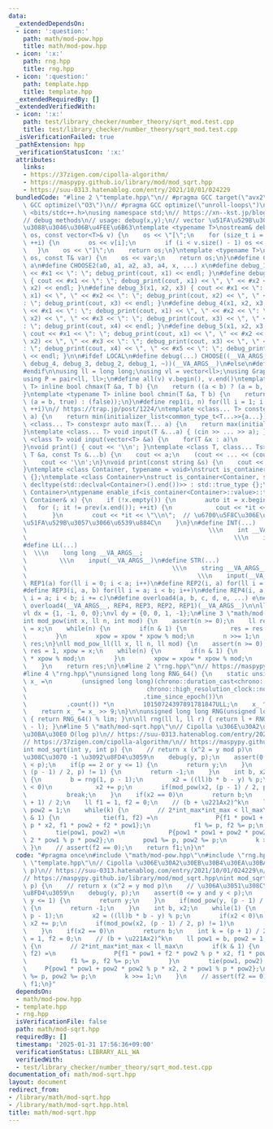 ```yaml
---
data:
  _extendedDependsOn:
  - icon: ':question:'
    path: math/mod-pow.hpp
    title: math/mod-pow.hpp
  - icon: ':x:'
    path: rng.hpp
    title: rng.hpp
  - icon: ':question:'
    path: template.hpp
    title: template.hpp
  _extendedRequiredBy: []
  _extendedVerifiedWith:
  - icon: ':x:'
    path: test/library_checker/number_theory/sqrt_mod.test.cpp
    title: test/library_checker/number_theory/sqrt_mod.test.cpp
  _isVerificationFailed: true
  _pathExtension: hpp
  _verificationStatusIcon: ':x:'
  attributes:
    links:
    - https://37zigen.com/cipolla-algorithm/
    - https://maspypy.github.io/library/mod/mod_sqrt.hpp
    - https://suu-0313.hatenablog.com/entry/2021/10/01/024229
  bundledCode: "#line 2 \"template.hpp\"\n// #pragma GCC target(\"avx2\")\n// #pragma\
    \ GCC optimize(\"O3\")\n// #pragma GCC optimize(\"unroll-loops\")\n\n#include\
    \ <bits/stdc++.h>\nusing namespace std;\n// https://xn--kst.jp/blog/2019/08/29/cpp-comp/\n\
    // debug methods\n// usage: debug(x,y);\n// vector \u51FA\u529B\u3067\u304D\u308B\
    \u3088\u3046\u306B\u4FEE\u6B63\ntemplate <typename T>\nostream& debug_print(ostream&\
    \ os, const vector<T>& v) {\n    os << \"[\";\n    for (size_t i = 0; i < v.size();\
    \ ++i) {\n        os << v[i];\n        if (i < v.size() - 1) os << \", \";\n \
    \   }\n    os << \"]\";\n    return os;\n}\ntemplate <typename T>\nostream& debug_print(ostream&\
    \ os, const T& var) {\n    os << var;\n    return os;\n}\n#define CHOOSE(a) CHOOSE2\
    \ a\n#define CHOOSE2(a0, a1, a2, a3, a4, x, ...) x\n#define debug_1(x1) { cout\
    \ << #x1 << \": \"; debug_print(cout, x1) << endl; }\n#define debug_2(x1, x2)\
    \ { cout << #x1 << \": \"; debug_print(cout, x1) << \", \" << #x2 << \": \"; debug_print(cout,\
    \ x2) << endl; }\n#define debug_3(x1, x2, x3) { cout << #x1 << \": \"; debug_print(cout,\
    \ x1) << \", \" << #x2 << \": \"; debug_print(cout, x2) << \", \" << #x3 << \"\
    : \"; debug_print(cout, x3) << endl; }\n#define debug_4(x1, x2, x3, x4) { cout\
    \ << #x1 << \": \"; debug_print(cout, x1) << \", \" << #x2 << \": \"; debug_print(cout,\
    \ x2) << \", \" << #x3 << \": \"; debug_print(cout, x3) << \", \" << #x4 << \"\
    : \"; debug_print(cout, x4) << endl; }\n#define debug_5(x1, x2, x3, x4, x5) {\
    \ cout << #x1 << \": \"; debug_print(cout, x1) << \", \" << #x2 << \": \"; debug_print(cout,\
    \ x2) << \", \" << #x3 << \": \"; debug_print(cout, x3) << \", \" << #x4 << \"\
    : \"; debug_print(cout, x4) << \", \" << #x5 << \": \"; debug_print(cout, x5)\
    \ << endl; }\n\n#ifdef LOCAL\n#define debug(...) CHOOSE((__VA_ARGS__, debug_5,\
    \ debug_4, debug_3, debug_2, debug_1, ~))(__VA_ARGS__)\n#else\n#define debug(...)\n\
    #endif\n\nusing ll = long long;\nusing vl = vector<ll>;\nusing Graph = vector<vector<ll>>;\n\
    using P = pair<ll, ll>;\n#define all(v) v.begin(), v.end()\ntemplate <typename\
    \ T> inline bool chmax(T &a, T b) {\n    return ((a < b) ? (a = b, true) : (false));\n\
    }\ntemplate <typename T> inline bool chmin(T &a, T b) {\n    return ((a > b) ?\
    \ (a = b, true) : (false));\n}\n#define rep1(i, n) for(ll i = 1; i <= ((ll)n);\
    \ ++i)\n// https://trap.jp/post/1224/\ntemplate <class... T> constexpr auto min(T...\
    \ a) {\n    return min(initializer_list<common_type_t<T...>>{a...});\n}\ntemplate\
    \ <class... T> constexpr auto max(T... a) {\n    return max(initializer_list<common_type_t<T...>>{a...});\n\
    }\ntemplate <class... T> void input(T &...a) { (cin >> ... >> a); }\ntemplate\
    \ <class T> void input(vector<T> &a) {\n    for(T &x : a)\n        cin >> x;\n\
    }\nvoid print() { cout << '\\n'; }\ntemplate <class T, class... Ts> void print(const\
    \ T &a, const Ts &...b) {\n    cout << a;\n    (cout << ... << (cout << ' ', b));\n\
    \    cout << '\\n';\n}\nvoid print(const string &s) {\n    cout << s << '\\n';\n\
    }\ntemplate <class Container, typename = void>\nstruct is_container : std::false_type\
    \ {};\ntemplate <class Container>\nstruct is_container<Container, std::void_t<decltype(std::declval<Container>().begin()),\
    \ decltype(std::declval<Container>().end())>> : std::true_type {};\ntemplate <class\
    \ Container>\ntypename enable_if<is_container<Container>::value>::type print(const\
    \ Container& x) {\n    if (!x.empty()) {\n        auto it = x.begin();\n     \
    \   for (; it != prev(x.end()); ++it) {\n            cout << *it << \" \";\n \
    \       }\n        cout << *it << \"\\n\";  // \u6700\u5F8C\u306E\u8981\u7D20\u3092\
    \u51FA\u529B\u3057\u3066\u6539\u884C\n    }\n}\n#define INT(...)             \
    \                                                  \\\n    int __VA_ARGS__;  \
    \                                                         \\\n    input(__VA_ARGS__)\n\
    #define LL(...)                                                              \
    \  \\\n    long long __VA_ARGS__;                                            \
    \         \\\n    input(__VA_ARGS__)\n#define STR(...)                       \
    \                                        \\\n    string __VA_ARGS__;         \
    \                                               \\\n    input(__VA_ARGS__)\n#define\
    \ REP1(a) for(ll i = 0; i < a; i++)\n#define REP2(i, a) for(ll i = 0; i < a; i++)\n\
    #define REP3(i, a, b) for(ll i = a; i < b; i++)\n#define REP4(i, a, b, c) for(ll\
    \ i = a; i < b; i += c)\n#define overload4(a, b, c, d, e, ...) e\n#define rep(...)\
    \ overload4(__VA_ARGS__, REP4, REP3, REP2, REP1)(__VA_ARGS__)\n\nll inf = 3e18;\n\
    vl dx = {1, -1, 0, 0};\nvl dy = {0, 0, 1, -1};\n#line 3 \"math/mod-pow.hpp\"\n\
    int mod_pow(int x, ll n, int mod) {\n    assert(n >= 0);\n    ll res = 1, xpow\
    \ = x;\n    while(n) {\n        if(n & 1) {\n            res = res * xpow % mod;\n\
    \        }\n        xpow = xpow * xpow % mod;\n        n >>= 1;\n    }\n    return\
    \ res;\n}\nll mod_pow_ll(ll x, ll n, ll mod) {\n    assert(n >= 0);\n    __int128\
    \ res = 1, xpow = x;\n    while(n) {\n        if(n & 1) {\n            res = res\
    \ * xpow % mod;\n        }\n        xpow = xpow * xpow % mod;\n        n >>= 1;\n\
    \    }\n    return res;\n}\n#line 2 \"rng.hpp\"\n// https://maspypy.github.io/library/random/base.hpp\n\
    #line 4 \"rng.hpp\"\nunsigned long long RNG_64() {\n    static unsigned long long\
    \ x_ =\n        (unsigned long long)(chrono::duration_cast<chrono::nanoseconds>(\n\
    \                                 chrono::high_resolution_clock::now()\n     \
    \                                .time_since_epoch())\n                      \
    \           .count()) *\n        10150724397891781847ULL;\n    x_ ^= x_ << 7;\n\
    \    return x_ ^= x_ >> 9;\n}\n\nunsigned long long RNG(unsigned long long lim)\
    \ { return RNG_64() % lim; }\n\nll rng(ll l, ll r) { return l + RNG_64() % (r\
    \ - l); }\n#line 5 \"math/mod-sqrt.hpp\"\n// Cipolla \u306E\u30A2\u30EB\u30B4\u30EA\
    \u30BA\u30E0 O(log p)\n// https://suu-0313.hatenablog.com/entry/2021/10/01/024229\n\
    // https://37zigen.com/cipolla-algorithm/\n// https://maspypy.github.io/library/mod/mod_sqrt.hpp\n\
    int mod_sqrt(int y, int p) {\n    // return x (x^2 = y mod p)\n    // \u306A\u3051\
    \u308C\u3070 -1 \u3092\u8FD4\u3059\n    debug(y, p);\n    assert(0 <= y and y\
    \ < p);\n    if(p == 2 or y <= 1) {\n        return y;\n    }\n    if(mod_pow(y,\
    \ (p - 1) / 2, p) != 1) {\n        return -1;\n    }\n    int b, x2;\n    while(1)\
    \ {\n        b = rng(1, p - 1);\n        x2 = ((ll)b * b - y) % p;\n        if(x2\
    \ < 0)\n            x2 += p;\n        if(mod_pow(x2, (p - 1) / 2, p) != 1)\n \
    \           break;\n    }\n    if(x2 == 0)\n        return b;\n    int k = (p\
    \ + 1) / 2;\n    ll f1 = 1, f2 = 0;\n    // (b + \u221Ax2)^k\n    ll pow1 = b,\
    \ pow2 = 1;\n    while(k) {\n        // 2*int_max*int_max < ll_max\n        if(k\
    \ & 1) {\n            tie(f1, f2) =\n                P{f1 * pow1 + f2 * pow2 %\
    \ p * x2, f1 * pow2 + f2 * pow1};\n            f1 %= p, f2 %= p;\n        }\n\
    \        tie(pow1, pow2) =\n            P{pow1 * pow1 + pow2 * pow2 % p * x2,\
    \ 2 * pow1 % p * pow2};\n        pow1 %= p, pow2 %= p;\n        k >>= 1;\n   \
    \ }\n    // assert(f2 == 0);\n    return f1;\n}\n"
  code: "#pragma once\n#include \"math/mod-pow.hpp\"\n#include \"rng.hpp\"\n#include\
    \ \"template.hpp\"\n// Cipolla \u306E\u30A2\u30EB\u30B4\u30EA\u30BA\u30E0 O(log\
    \ p)\n// https://suu-0313.hatenablog.com/entry/2021/10/01/024229\n// https://37zigen.com/cipolla-algorithm/\n\
    // https://maspypy.github.io/library/mod/mod_sqrt.hpp\nint mod_sqrt(int y, int\
    \ p) {\n    // return x (x^2 = y mod p)\n    // \u306A\u3051\u308C\u3070 -1 \u3092\
    \u8FD4\u3059\n    debug(y, p);\n    assert(0 <= y and y < p);\n    if(p == 2 or\
    \ y <= 1) {\n        return y;\n    }\n    if(mod_pow(y, (p - 1) / 2, p) != 1)\
    \ {\n        return -1;\n    }\n    int b, x2;\n    while(1) {\n        b = rng(1,\
    \ p - 1);\n        x2 = ((ll)b * b - y) % p;\n        if(x2 < 0)\n           \
    \ x2 += p;\n        if(mod_pow(x2, (p - 1) / 2, p) != 1)\n            break;\n\
    \    }\n    if(x2 == 0)\n        return b;\n    int k = (p + 1) / 2;\n    ll f1\
    \ = 1, f2 = 0;\n    // (b + \u221Ax2)^k\n    ll pow1 = b, pow2 = 1;\n    while(k)\
    \ {\n        // 2*int_max*int_max < ll_max\n        if(k & 1) {\n            tie(f1,\
    \ f2) =\n                P{f1 * pow1 + f2 * pow2 % p * x2, f1 * pow2 + f2 * pow1};\n\
    \            f1 %= p, f2 %= p;\n        }\n        tie(pow1, pow2) =\n       \
    \     P{pow1 * pow1 + pow2 * pow2 % p * x2, 2 * pow1 % p * pow2};\n        pow1\
    \ %= p, pow2 %= p;\n        k >>= 1;\n    }\n    // assert(f2 == 0);\n    return\
    \ f1;\n}"
  dependsOn:
  - math/mod-pow.hpp
  - template.hpp
  - rng.hpp
  isVerificationFile: false
  path: math/mod-sqrt.hpp
  requiredBy: []
  timestamp: '2025-01-31 17:56:36+09:00'
  verificationStatus: LIBRARY_ALL_WA
  verifiedWith:
  - test/library_checker/number_theory/sqrt_mod.test.cpp
documentation_of: math/mod-sqrt.hpp
layout: document
redirect_from:
- /library/math/mod-sqrt.hpp
- /library/math/mod-sqrt.hpp.html
title: math/mod-sqrt.hpp
---
```

